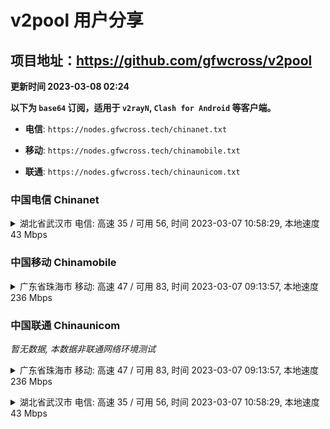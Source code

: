 # v2pool 用户分享
## 项目地址：<https://github.com/gfwcross/v2pool>
**更新时间 2023-03-08 02:24**


**以下为 `base64` 订阅，适用于 `v2rayN`, `Clash for Android` 等客户端。**

- **电信**: `https://nodes.gfwcross.tech/chinanet.txt`

- **移动**: `https://nodes.gfwcross.tech/chinamobile.txt`

- **联通**: `https://nodes.gfwcross.tech/chinaunicom.txt`


### 中国电信 Chinanet
<details><summary>湖北省武汉市 电信: 高速 35 / 可用 56, 时间 2023-03-07 10:58:29, 本地速度 43 Mbps</summary><p>可用节点订阅：https://transfer.sh/SOb00b/running.txt<br>高速节点订阅：https://transfer.sh/IqES0y/good.txt<br>低延迟节点订阅：https://transfer.sh/O9lHfm/low_delay.txt</p></details>
<p></p>

### 中国移动 Chinamobile
<details><summary>广东省珠海市 移动: 高速 47 / 可用 83, 时间 2023-03-07 09:13:57, 本地速度 236 Mbps</summary><p>可用节点订阅：https://transfer.sh/XwX3si/running.txt<br>高速节点订阅：https://transfer.sh/iYYDez/good.txt<br>低延迟节点订阅：https://transfer.sh/H0Sbou/low_delay.txt</p></details>
<p></p>

### 中国联通 Chinaunicom
<i>暂无数据, 本数据非联通网络环境测试</i>
<details><summary>广东省珠海市 移动: 高速 47 / 可用 83, 时间 2023-03-07 09:13:57, 本地速度 236 Mbps</summary><p>可用节点订阅：https://transfer.sh/XwX3si/running.txt<br>高速节点订阅：https://transfer.sh/iYYDez/good.txt<br>低延迟节点订阅：https://transfer.sh/H0Sbou/low_delay.txt</p></details>
<p></p><details><summary>湖北省武汉市 电信: 高速 35 / 可用 56, 时间 2023-03-07 10:58:29, 本地速度 43 Mbps</summary><p>可用节点订阅：https://transfer.sh/SOb00b/running.txt<br>高速节点订阅：https://transfer.sh/IqES0y/good.txt<br>低延迟节点订阅：https://transfer.sh/O9lHfm/low_delay.txt</p></details>
<p></p>